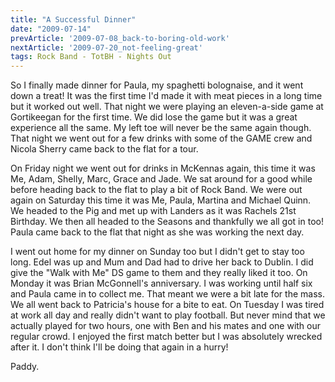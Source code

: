 ```yaml
---
title: "A Successful Dinner"
date: "2009-07-14"
prevArticle: '2009-07-08_back-to-boring-old-work'
nextArticle: '2009-07-20_not-feeling-great'
tags: Rock Band - TotBH - Nights Out
---
```

So I finally made dinner for Paula, my spaghetti bolognaise, and it went down a treat! It was the first time I'd made it with meat pieces in a long time but it worked out well. That night we were playing an eleven-a-side game at Gortikeegan for the first time. We did lose the game but it was a great experience all the same. My left toe will never be the same again though. That night we went out for a few drinks with some of the GAME crew and Nicola Sherry came back to the flat for a tour.

On Friday night we went out for drinks in McKennas again, this time it was Me, Adam, Shelly, Marc, Grace and Jade. We sat around for a good while before heading back to the flat to play a bit of Rock Band. We were out again on Saturday this time it was Me, Paula, Martina and Michael Quinn. We headed to the Pig and met up with Landers as it was Rachels 21st Birthday. We then all headed to the Seasons and thankfully we all got in too! Paula came back to the flat that night as she was working the next day.

I went out home for my dinner on Sunday too but I didn't get to stay too long. Edel was up and Mum and Dad had to drive her back to Dublin. I did give the "Walk with Me" DS game to them and they really liked it too. On Monday it was Brian McGonnell's anniversary. I was working until half six and Paula came in to collect me. That meant we were a bit late for the mass. We all went back to Patricia's house for a bite to eat. On Tuesday I was tired at work all day and really didn't want to play football. But never mind that we actually played for two hours, one with Ben and his mates and one with our regular crowd. I enjoyed the first match better but I was absolutely wrecked after it. I don't think I'll be doing that again in a hurry!

Paddy.